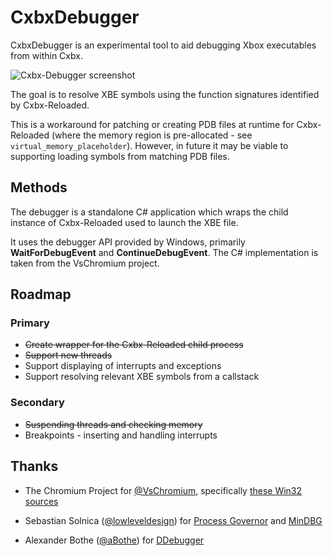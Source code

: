 # CxbxDebugger

CxbxDebugger is an experimental tool to aid debugging Xbox executables from within Cxbx.

![Cxbx-Debugger screenshot](https://i.imgur.com/N7hgXwt.png)

The goal is to resolve XBE symbols using the function signatures identified by Cxbx-Reloaded.

This is a workaround for patching or creating PDB files at runtime for Cxbx-Reloaded (where the memory region is pre-allocated - see `virtual_memory_placeholder`). However, in future it may be viable to supporting loading symbols from matching PDB files.

## Methods

The debugger is a standalone C# application which wraps the child instance of Cxbx-Reloaded used to launch the XBE file.

It uses the debugger API provided by Windows, primarily **WaitForDebugEvent** and **ContinueDebugEvent**. The C# implementation is taken from the VsChromium project.

## Roadmap

### Primary

* ~~Create wrapper for the Cxbx-Reloaded child process~~
* ~~Support new threads~~
* Support displaying of interrupts and exceptions
* Support resolving relevant XBE symbols from a callstack

### Secondary

* ~~Suspending threads and checking memory~~
* Breakpoints - inserting and handling interrupts

## Thanks

* The Chromium Project for [@VsChromium](https://github.com/chromium/vs-chromium), specifically [these Win32 sources](https://github.com/chromium/vs-chromium/tree/master/src/Core/Win32)

* Sebastian Solnica ([@lowleveldesign](https://github.com/lowleveldesign)) for [Process Governor](https://github.com/lowleveldesign/process-governor) and [MinDBG](https://github.com/lowleveldesign/mindbg)

* Alexander Bothe ([@aBothe](https://github.com/aBothe)) for [DDebugger](https://github.com/aBothe/DDebugger)
